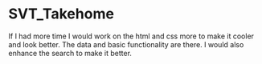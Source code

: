 # SVT_Takehome

If I had more time I would work on the html and css more to make it cooler and look better. The data and basic functionality are there. I would also enhance the search to make it better.
